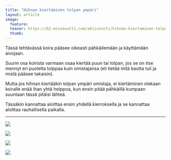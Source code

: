 ```yaml
---
title: "Hihnan kiertäminen tolpan ympäri"
layout: article
image:
  feature:
  teaser: https://b2.minimuutti.com/aktivointi/hihnan-kiertaminen-tolpan-ympari/DSC32210-245px.jpg
  thumb:
---
```


Tässä tehtävässä koira pääsee oikeasti pähkäilemään ja käyttämään aivojaan.

Suurin osa koirista varmaan osaa kiertää puun tai tolpan, jos se on itse mennyt eri puolelta tolppaa kuin omistajansa (eli tietää mitä kautta tuli ja mistä pääsee takaisin).

Mutta jos hihnan kiertääkin tolpan ympäri omistaja, ei kiertäminen olekaan koiralle enää ihan yhtä helppoa, kun ensin pitää pähkäillä kumpaan suuntaan tässä pitäisi lähteä.

Tässäkin kannattaa aloittaa ensin yhdellä kierroksella ja se kannattaa aloittaa rauhallisella paikalla.

---

![](https://b2.minimuutti.com/aktivointi/hihnan-kiertaminen-tolpan-ympari/DSC32210-800px.jpg)

![](https://b2.minimuutti.com/aktivointi/hihnan-kiertaminen-tolpan-ympari/DSC32196-800px.jpg)

![](https://b2.minimuutti.com/aktivointi/hihnan-kiertaminen-tolpan-ympari/DSC32197-800px.jpg)

![](https://b2.minimuutti.com/aktivointi/hihnan-kiertaminen-tolpan-ympari/DSC32198-800px.jpg)
